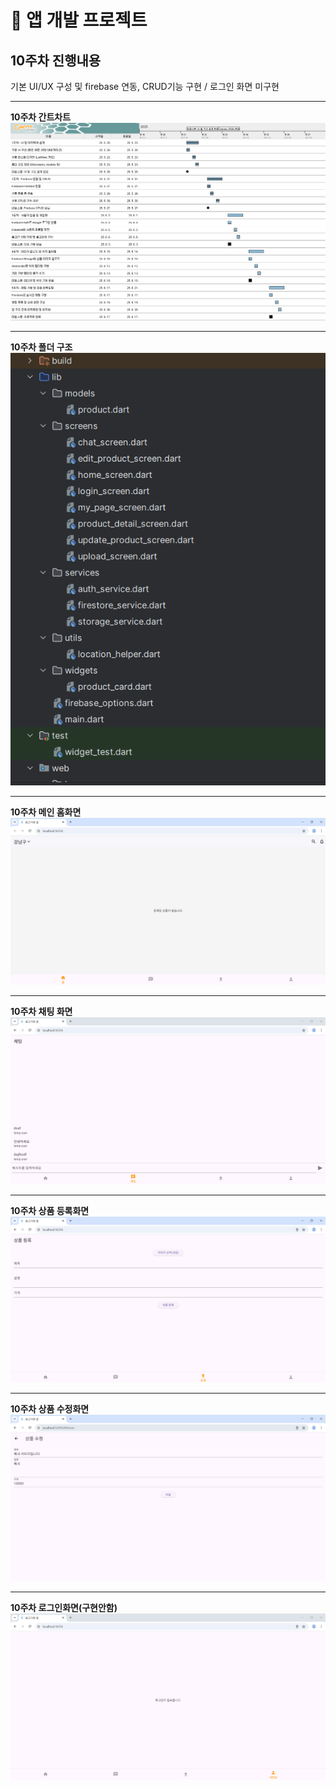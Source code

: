 # 📄 앱 개발 프로젝트

## 10주차 진행내용

기본 UI/UX 구성 및 firebase 연동, CRUD기능 구현 / 로그인 화면 미구현

---
**10주차 간트차트**
![10주차](https://raw.githubusercontent.com/damuljang1547/flutterwork/main/2nd_Market_Project/10주차/img/week10_gantt.png)

---
**10주차 폴더 구조**
![10주차](https://raw.githubusercontent.com/damuljang1547/flutterwork/main/2nd_Market_Project/10주차/img/week10_folder1.png)

---

**10주차 메인 홈화면**
![10주차](https://raw.githubusercontent.com/damuljang1547/flutterwork/main/2nd_Market_Project/10주차/img/week10_main.png)

---
**10주차 채팅 화면**
![10주차](https://raw.githubusercontent.com/damuljang1547/flutterwork/main/2nd_Market_Project/10주차/img/week10_chat.png)

---
**10주차 상품 등록화면**
![10주차](https://raw.githubusercontent.com/damuljang1547/flutterwork/main/2nd_Market_Project/10주차/img/week10_upload.png)

---
**10주차 상품 수정화면**
![10주차](https://raw.githubusercontent.com/damuljang1547/flutterwork/main/2nd_Market_Project/10주차/img/week10_edit.png)

---
**10주차 로그인화면(구현안함)**
![10주차](https://raw.githubusercontent.com/damuljang1547/flutterwork/main/2nd_Market_Project/10주차/img/week10_log.png)